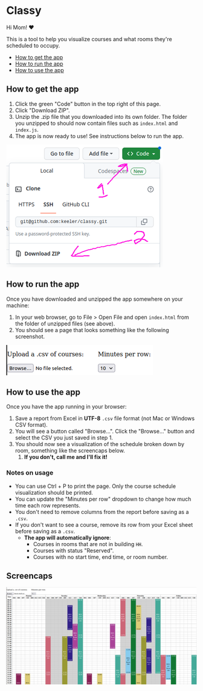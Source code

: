 # Classy

Hi Mom! :heart:

This is a tool to help you visualize courses and what rooms they're scheduled to occupy.

- [How to get the app](#how-to-get-the-app)
- [How to run the app](#how-to-run-the-app)
- [How to use the app](#how-to-use-the-app)

## How to get the app

1. Click the green "Code" button in the top right of this page.
1. Click "Download ZIP".
1. Unzip the .zip file that you downloaded into its own folder. The folder you unzipped to should now contain files such as `index.html` and `index.js`.
1. The app is now ready to use! See instructions below to run the app.

![how-to-download-app](./screencaps/how-to-download-app.png)

## How to run the app

Once you have downloaded and unzipped the app somewhere on your machine:

1. In your web browser, go to File > Open File and open `index.html` from the folder of unzipped files (see above).
1. You should see a page that looks something like the following screenshot.

![app-initial-ui](./screencaps/app-initial-ui.png)

## How to use the app

Once you have the app running in your browser:

1. Save a report from Excel in **UTF-8** `.csv` file format (not Mac or Windows CSV format).
1. You will see a button called "Browse...". Click the "Browse..." button and select the CSV you just saved in step 1.
1. You should now see a visualization of the schedule broken down by room, something like the screencaps below.
    1. **If you don't, call me and I'll fix it!**

### Notes on usage

- You can use Ctrl + P to print the page. Only the course schedule visualization should be printed.
- You can update the "Minutes per row" dropdown to change how much time each row represents.
- You don't need to remove columns from the report before saving as a `.csv`.
- If you don't want to see a course, remove its row from your Excel sheet before saving as a `.csv`.
    - **The app will automatically ignore**:
        - Courses in rooms that are not in building `HH`.
        - Courses with status "Reserved".
        - Courses with no start time, end time, or room number.

## Screencaps

![schedule-visual-result](./screencaps/result.png)
